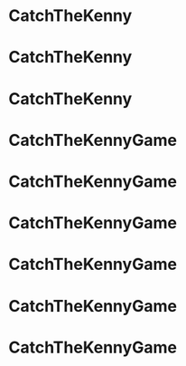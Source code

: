 # CatchTheKenny
# CatchTheKenny
# CatchTheKenny
# CatchTheKennyGame
# CatchTheKennyGame
# CatchTheKennyGame
# CatchTheKennyGame
# CatchTheKennyGame
# CatchTheKennyGame
